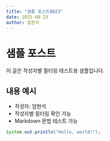 ```yaml
---
title: "샘플 포스트8023"
date: 2025-08-23
author: 엄현석
---
```


# 샘플 포스트

이 글은 작성자별 필터링 테스트용 샘플입니다.

## 내용 예시

- 작성자: 엄현석
- 작성자별 필터링 확인 가능
- Markdown 문법 테스트 가능

```java
System.out.println("Hello, world!");
